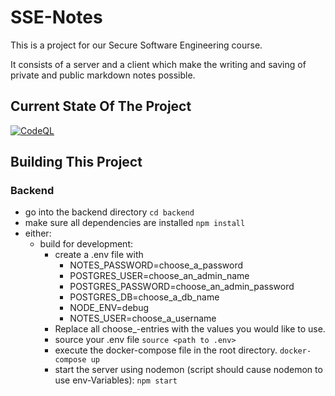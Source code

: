 # SSE-Notes

This is a project for our Secure Software Engineering course.

It consists of a server and a client which make the writing and saving of private and public markdown notes possible.

## Current State Of The Project
[![CodeQL](https://github.com/BranAndSceolan/SSE-Notes/actions/workflows/codeql-analysis.yml/badge.svg)](https://github.com/BranAndSceolan/SSE-Notes/actions/workflows/codeql-analysis.yml)

## Building This Project

### Backend
* go into the backend directory ``cd backend``
* make sure all dependencies are installed ``npm install``
* either:
  * build for development: 
    * create a .env file with
      * NOTES_PASSWORD=choose_a_password
      * POSTGRES_USER=choose_an_admin_name
      * POSTGRES_PASSWORD=choose_an_admin_password
      * POSTGRES_DB=choose_a_db_name
      * NODE_ENV=debug
      * NOTES_USER=choose_a_username
    * Replace all choose_-entries with the values you would like to use.
    * source your .env file  ``source <path to .env>``
    * execute the docker-compose file in the root directory. ``docker-compose up``
    * start the server using nodemon (script should cause nodemon to use env-Variables): ``npm start``